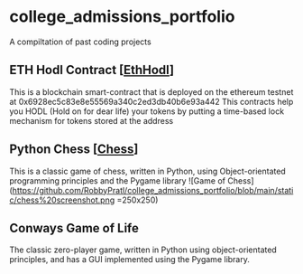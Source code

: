 # college_admissions_portfolio
A compiltation of past coding projects

## ETH Hodl Contract [[EthHodl](EthHodl)]
This is a blockchain smart-contract that is deployed on the ethereum testnet at 0x6928ec5c83e8e55569a340c2ed3db40b6e93a442
This contracts help you HODL (Hold on for dear life) your tokens by putting a time-based lock mechanism for tokens stored at the address 

## Python Chess [[Chess](chess)]
This is a classic game of chess, written in Python, using Object-orientated programming principles and the Pygame library
![Game of Chess](https://github.com/RobbyPratl/college_admissions_portfolio/blob/main/static/chess%20screenshot.png =250x250)

## Conways Game of Life
The classic zero-player game, written in Python using object-orientated principles, and has a GUI implemented using the Pygame library.
